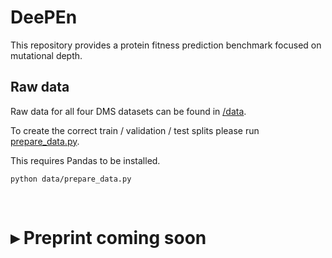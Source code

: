 # DeePEn
This repository provides a protein fitness prediction benchmark focused on mutational depth.

## Raw data 

Raw data for all four DMS datasets can be found in [/data](data/raw). 

To create the correct train / validation / test splits please run [prepare_data.py](data/prepare_data.py).

This requires Pandas to be installed.

```
python data/prepare_data.py
```

&nbsp;

# **▸ Preprint coming soon**
